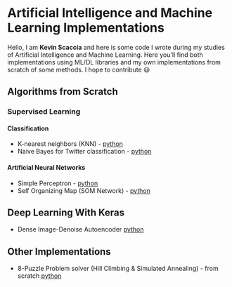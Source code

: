 # Artificial Intelligence and Machine Learning Implementations
Hello, I am **Kevin Scaccia** and here is some code I wrote during my studies of  Artificial Intelligence and Machine Learning. 
Here you'll find both implementations using ML/DL libraries and my own implementations from scratch of some methods.
I hope to contribute  :smiley:
## Algorithms from Scratch
### Supervised Learning  
#### Classification 
-  K-nearest neighbors (KNN) - [python](from_scratch/supervised_learning/classifiers/knn)
-  Naive Bayes for Twitter classification - [python](from_scratch/supervised_learning/classifiers/naive_bayes)
#### Artificial Neural Networks
- Simple Perceptron - [python](from_scratch/neural_networks/Perceptron/Perceptron.ipynb)
- Self Organizing Map (SOM Network) - [python](from_scratch/neural_networks/SOM_Network/SOM_Network.ipynb)
## Deep Learning With Keras
- Dense Image-Denoise Autoencoder [python](deep_learning/denoise_autoencoder/ImageDenoise_Autoencoder.ipynb)

## Other Implementations
-  8-Puzzle Problem solver (Hill Climbing & Simulated Annealing) - from scratch [python](other/8_puzzle_problem/)

